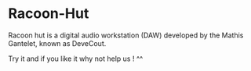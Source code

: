 # Racoon-Hut

 Racoon hut is a digital audio workstation (DAW) developed by the Mathis Gantelet, known as DeveCout.
 

Try it and if you like it why not help us ! ^^
